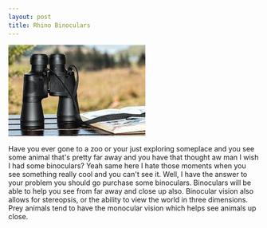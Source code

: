 ```yaml
---
layout: post
title: Rhino Binoculars
---
```


![rhinob](/images/1.jpg)


Have you ever gone to a zoo or your just exploring someplace and you see some animal that's pretty far away and you have that thought aw man I wish I had some binoculars? Yeah same here I hate those moments when you see something really cool and you can't see it. Well, I have the answer to your problem you should go purchase some binoculars. Binoculars will be able to help you see from far away and close up also. Binocular vision also allows for stereopsis, or the ability to view the world in three dimensions. Prey animals tend to have the monocular vision which helps see animals up close. 
